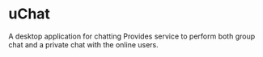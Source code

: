 # uChat
A desktop application for chatting
Provides service to perform both group chat and a private chat with the online users.

